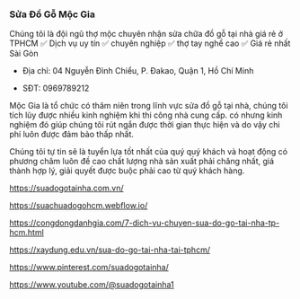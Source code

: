 ### Sửa Đồ Gỗ Mộc Gia

Chúng tôi là đội ngũ thợ mộc chuyên nhận sửa chữa đồ gỗ tại nhà giá rẻ ở TPHCM ✅ Dịch vụ uy tín ✅ chuyên nghiệp ✅ thợ tay nghề cao ✅ Giá rẻ nhất Sài Gòn

- Địa chỉ: 04 Nguyễn Đình Chiểu, P. Đakao, Quận 1, Hồ Chí Minh

- SĐT: 0969789212

Mộc Gia là tổ chức có thâm niên trong lĩnh vực sửa đồ gỗ tại nhà, chúng tôi tích lũy được nhiều kinh nghiệm khi thi công nhà cung cấp. có nhưng kinh nghiệm đó giúp chúng tôi rút ngắn được thời gian thực hiện và do vậy chi phí luôn được đảm bảo thấp nhất.

Chúng tôi tự tin sẽ là tuyển lựa tốt nhất của quý quý khách và hoạt động có phương châm luôn đề cao chất lượng nhà sản xuất phải chăng nhất, giá thành hợp lý, giải quyết được buộc phải cao từ quý khách hàng.

https://suadogotainha.com.vn/

https://suachuadogohcm.webflow.io/

https://congdongdanhgia.com/7-dich-vu-chuyen-sua-do-go-tai-nha-tp-hcm.html

https://xaydung.edu.vn/sua-do-go-tai-nha-tai-tphcm/

https://www.pinterest.com/suadogotainha/

https://www.youtube.com/@suadogotainha1
